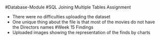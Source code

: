 #Database-Module
#SQL Joining Multiple Tables Assignment
- There were no difficulties uploading the dataset
- One unique thing about the file is that most of the movies do not have the Directors names
#Week 15 Findings
- Uploaded images showing the representation of the finds by charts





